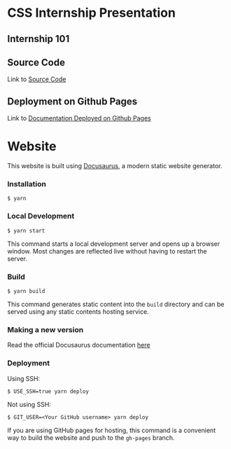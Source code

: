 # CSS Internship Presentation
## Internship 101

## Source Code
Link to [Source Code](https://github.com/pogi7/css-internship-pres/tree/master)

## Deployment on Github Pages
Link to [Documentation Deployed on Github Pages](http://www.pogi7.github.io/internships/)

# Website

This website is built using [Docusaurus](https://docusaurus.io/), a modern static website generator.

### Installation

```
$ yarn
```

### Local Development

```
$ yarn start
```

This command starts a local development server and opens up a browser window. Most changes are reflected live without having to restart the server.

### Build

```
$ yarn build
```

This command generates static content into the `build` directory and can be served using any static contents hosting service.

### Making a new version
Read the official Docusaurus documentation [here](https://docusaurus.io/docs/versioning#tagging-a-new-version)

### Deployment

Using SSH:

```
$ USE_SSH=true yarn deploy
```

Not using SSH:

```
$ GIT_USER=<Your GitHub username> yarn deploy
```

If you are using GitHub pages for hosting, this command is a convenient way to build the website and push to the `gh-pages` branch.

